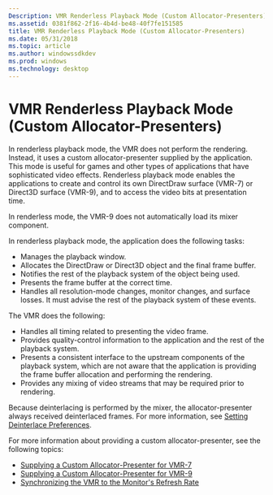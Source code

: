 ```yaml
---
Description: VMR Renderless Playback Mode (Custom Allocator-Presenters)
ms.assetid: 0381f862-2f16-4b4d-be48-40f7fe151585
title: VMR Renderless Playback Mode (Custom Allocator-Presenters)
ms.date: 05/31/2018
ms.topic: article
ms.author: windowssdkdev
ms.prod: windows
ms.technology: desktop
---
```


# VMR Renderless Playback Mode (Custom Allocator-Presenters)

In renderless playback mode, the VMR does not perform the rendering. Instead, it uses a custom allocator-presenter supplied by the application. This mode is useful for games and other types of applications that have sophisticated video effects. Renderless playback mode enables the applications to create and control its own DirectDraw surface (VMR-7) or Direct3D surface (VMR-9), and to access the video bits at presentation time.

In renderless mode, the VMR-9 does not automatically load its mixer component.

In renderless playback mode, the application does the following tasks:

-   Manages the playback window.
-   Allocates the DirectDraw or Direct3D object and the final frame buffer.
-   Notifies the rest of the playback system of the object being used.
-   Presents the frame buffer at the correct time.
-   Handles all resolution-mode changes, monitor changes, and surface losses. It must advise the rest of the playback system of these events.

The VMR does the following:

-   Handles all timing related to presenting the video frame.
-   Provides quality-control information to the application and the rest of the playback system.
-   Presents a consistent interface to the upstream components of the playback system, which are not aware that the application is providing the frame buffer allocation and performing the rendering.
-   Provides any mixing of video streams that may be required prior to rendering.

Because deinterlacing is performed by the mixer, the allocator-presenter always received deinterlaced frames. For more information, see [Setting Deinterlace Preferences](setting-deinterlace-preferences.md).

For more information about providing a custom allocator-presenter, see the following topics:

-   [Supplying a Custom Allocator-Presenter for VMR-7](supplying-a-custom-allocator-presenter-for-vmr-7.md)
-   [Supplying a Custom Allocator-Presenter for VMR-9](supplying-a-custom-allocator-presenter-for-vmr-9.md)
-   [Synchronizing the VMR to the Monitor's Refresh Rate](synchronizing-the-vmr-to-the-monitors-refresh-rate.md)

 

 



